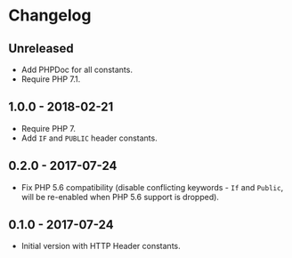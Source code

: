 # Changelog

<!-- There is always Unreleased section on the top. Subsections (Added, Changed, Fixed, Removed) should be added as needed. -->

## Unreleased
- Add PHPDoc for all constants.
- Require PHP 7.1.

## 1.0.0 - 2018-02-21
- Require PHP 7.
- Add `IF` and `PUBLIC` header constants.

## 0.2.0 - 2017-07-24
- Fix PHP 5.6 compatibility (disable conflicting keywords - `If` and `Public`, will be re-enabled when PHP 5.6 support is dropped).

## 0.1.0 - 2017-07-24
- Initial version with HTTP Header constants.
